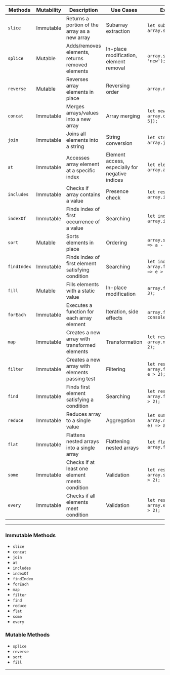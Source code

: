 | Methods     | Mutability | Description                                       | Use Cases                                       | Example                                           |
| ----------- | ---------- | ------------------------------------------------- | ----------------------------------------------- | ------------------------------------------------- |
| `slice`     | Immutable  | Returns a portion of the array as a new array     | Subarray extraction                             | `let subArray = array.slice(1, 3);`               |
| `splice`    | Mutable    | Adds/removes elements, returns removed elements   | In-place modification, element removal          | `array.splice(1, 2, 'new');`                      |
| `reverse`   | Mutable    | Reverses array elements in place                  | Reversing order                                 | `array.reverse();`                                |
| `concat`    | Immutable  | Merges arrays/values into a new array             | Array merging                                   | `let newArray = array.concat([4, 5]);`            |
| `join`      | Immutable  | Joins all elements into a string                  | String conversion                               | `let str = array.join(', ');`                     |
| `at`        | Immutable  | Accesses array element at a specific index        | Element access, especially for negative indices | `let element = array.at(-1);`                     |
| `includes`  | Immutable  | Checks if array contains a value                  | Presence check                                  | `let result = array.includes(3);`                 |
| `indexOf`   | Immutable  | Finds index of first occurrence of a value        | Searching                                       | `let index = array.indexOf(3);`                   |
| `sort`      | Mutable    | Sorts elements in place                           | Ordering                                        | `array.sort((a, b) => a - b);`                    |
| `findIndex` | Immutable  | Finds index of first element satisfying condition | Searching                                       | `let index = array.findIndex(e => e > 2);`        |
| `fill`      | Mutable    | Fills elements with a static value                | In-place modification                           | `array.fill(0, 1, 3);`                            |
| `forEach`   | Immutable  | Executes a function for each array element        | Iteration, side effects                         | `array.forEach(e => console.log(e));`             |
| `map`       | Immutable  | Creates a new array with transformed elements     | Transformation                                  | `let result = array.map(e => e * 2);`             |
| `filter`    | Immutable  | Creates a new array with elements passing test    | Filtering                                       | `let result = array.filter(e => e > 2);`          |
| `find`      | Immutable  | Finds first element satisfying a condition        | Searching                                       | `let result = array.find(e => e > 2);`            |
| `reduce`    | Immutable  | Reduces array to a single value                   | Aggregation                                     | `let sum = array.reduce((acc, e) => acc + e, 0);` |
| `flat`      | Immutable  | Flattens nested arrays into a single array        | Flattening nested arrays                        | `let flatArray = array.flat();`                   |
| `some`      | Immutable  | Checks if at least one element meets condition    | Validation                                      | `let result = array.some(e => e > 2);`            |
| `every`     | Immutable  | Checks if all elements meet condition             | Validation                                      | `let result = array.every(e => e > 2);`           |

---

### Immutable Methods
- `slice` 
- `concat`
- `join`
- `at`
- `includes`
- `indexOf`
- `findIndex`
- `forEach`
- `map`
- `filter`
- `find`
- `reduce`
- `flat`
- `some`
- `every`

### Mutable Methods
- `splice`
- `reverse`
- `sort`
- `fill`

---
